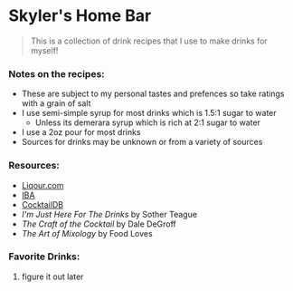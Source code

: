 # Skyler's Home Bar

> This is a collection of drink recipes that I use to make drinks for myself! 

### Notes on the recipes:
* These are subject to my personal tastes and prefences so take ratings with a grain of salt
* I use semi-simple syrup for most drinks which is 1.5:1 sugar to water
    * Unless its demerara syrup which is rich at 2:1 sugar to water
* I use a 2oz pour for most drinks
* Sources for drinks may be unknown or from a variety of sources


### Resources:
* [Liqour.com](https://www.liquor.com/)
* [IBA](https://iba-world.com/)
* [CocktailDB](https://www.cocktaildb.com/)
* *I'm Just Here For The Drinks* by Sother Teague
* *The Craft of the Cocktail* by Dale DeGroff
* *The Art of Mixology* by Food Loves

### Favorite Drinks:
1. figure it out later